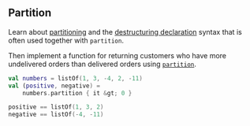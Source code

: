 ## Partition

Learn about [partitioning](https://kotlinlang.org/docs/reference/collection-filtering.html#partitioning)
and the [destructuring declaration](http://kotlinlang.org/docs/reference/multi-declarations.html)
syntax that is often used together with `partition`.

Then implement a function for returning customers who have more undelivered orders
than delivered orders using
[`partition`](https://kotlinlang.org/api/latest/jvm/stdlib/kotlin.collections/kotlin.-iterable/partition.html).

```kotlin
val numbers = listOf(1, 3, -4, 2, -11)
val (positive, negative) =
    numbers.partition { it &gt; 0 }

positive == listOf(1, 3, 2)
negative == listOf(-4, -11)
```
